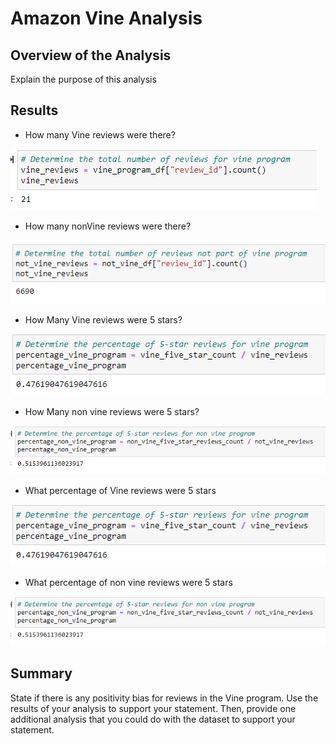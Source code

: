 <h1>Amazon Vine Analysis</h1>
<h2>Overview of the Analysis</h2>
<p> Explain the purpose of this analysis</p>
<h2>Results</h2>
<ul>
<li>How many Vine reviews were there?</li>
</ul>
<img src="https://github.com/bedwardssmith/Amazon_Vine_Analysis/blob/main/Resources/total_reviews_vine.png" alt="total_reviews_vine">
<ul>
<li>How many nonVine reviews were there?</li>
</ul>
<img src="https://github.com/bedwardssmith/Amazon_Vine_Analysis/blob/main/Resources/total_reviews_non_vine.png" alt="total_reviews_none_vine">
<ul>
<li>How Many Vine reviews were 5 stars?</li>
</ul>
<img src="https://github.com/bedwardssmith/Amazon_Vine_Analysis/blob/main/Resources/percentage_five_star_reviews_vine.png" alt="vine_five_star_reviews">
<ul>
<li>How Many non vine reviews were 5 stars?</li>
</ul>
<img src="https://github.com/bedwardssmith/Amazon_Vine_Analysis/blob/main/Resources/percentage_five_star_reviews_non_vine.png" alt="non_vine_five_star_reviews">
<ul>
<li>What percentage of Vine reviews were 5 stars</li>
</ul>
<img src="https://github.com/bedwardssmith/Amazon_Vine_Analysis/blob/main/Resources/percentage_five_star_reviews_vine.png" alt="percentage_five_star_reviews_vine">
<ul>
<li>What percentage of non vine reviews were 5 stars</li>
</ul>
<img src="https://github.com/bedwardssmith/Amazon_Vine_Analysis/blob/main/Resources/percentage_five_star_reviews_non_vine.png" alt="percente_five_star_reviews_non_vine">
<br>
<h2>Summary</h2>
<p>State if there is any positivity bias for reviews in the Vine program.  Use the results of your analysis to support your statement.  Then, provide one additional analysis that you could do with the dataset to support your statement.<p>
  

